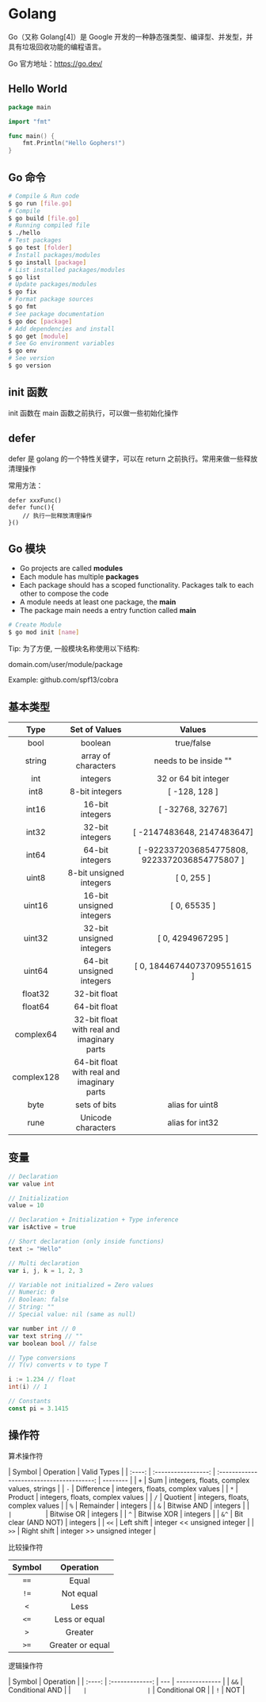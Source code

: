# Golang

Go（又称 Golang[4]）是 Google 开发的一种静态强类型、编译型、并发型，并具有垃圾回收功能的编程语言。

Go 官方地址：https://go.dev/

## Hello World

```go
package main

import "fmt"

func main() {
    fmt.Println("Hello Gophers!")
}
```

## Go 命令

```bash
# Compile & Run code
$ go run [file.go]
# Compile
$ go build [file.go]
# Running compiled file
$ ./hello
# Test packages
$ go test [folder]
# Install packages/modules
$ go install [package]
# List installed packages/modules
$ go list
# Update packages/modules
$ go fix
# Format package sources
$ go fmt
# See package documentation
$ go doc [package]
# Add dependencies and install
$ go get [module]
# See Go environment variables
$ go env
# See version
$ go version
```

## init 函数

init 函数在 main 函数之前执行，可以做一些初始化操作

## defer

defer 是 golang 的一个特性关键字，可以在 return 之前执行。常用来做一些释放清理操作

常用方法：

```
defer xxxFunc()
defer func(){
    // 执行一批释放清理操作
}()
```

## Go 模块

- Go projects are called **modules**
- Each module has multiple **packages**
- Each package should has a scoped functionality. Packages talk to each other to compose the code
- A module needs at least one package, the **main**
- The package main needs a entry function called **main**

```bash
# Create Module
$ go mod init [name]
```

Tip: 为了方便, 一般模块名称使用以下结构:

domain.com/user/module/package

Example: github.com/spf13/cobra

## 基本类型

|    Type    |               Set of Values                |                    Values                     |
| :--------: | :----------------------------------------: | :-------------------------------------------: |
|    bool    |                  boolean                   |                  true/false                   |
|   string   |            array of characters             |             needs to be inside ""             |
|    int     |                  integers                  |             32 or 64 bit integer              |
|    int8    |               8-bit integers               |                 [ -128, 128 ]                 |
|   int16    |              16-bit integers               |               [ -32768, 32767]                |
|   int32    |              32-bit integers               |          [ -2147483648, 2147483647]           |
|   int64    |              64-bit integers               | [ -9223372036854775808, 9223372036854775807 ] |
|   uint8    |          8-bit unsigned integers           |                  [ 0, 255 ]                   |
|   uint16   |          16-bit unsigned integers          |                 [ 0, 65535 ]                  |
|   uint32   |          32-bit unsigned integers          |               [ 0, 4294967295 ]               |
|   uint64   |          64-bit unsigned integers          |          [ 0, 18446744073709551615 ]          |
|  float32   |                32-bit float                |                                               |
|  float64   |                64-bit float                |                                               |
| complex64  | 32-bit float with real and imaginary parts |                                               |
| complex128 | 64-bit float with real and imaginary parts |                                               |
|    byte    |                sets of bits                |                alias for uint8                |
|    rune    |             Unicode characters             |                alias for int32                |

## 变量

```go
// Declaration
var value int

// Initialization
value = 10

// Declaration + Initialization + Type inference
var isActive = true

// Short declaration (only inside functions)
text := "Hello"

// Multi declaration
var i, j, k = 1, 2, 3

// Variable not initialized = Zero values
// Numeric: 0
// Boolean: false
// String: ""
// Special value: nil (same as null)

var number int // 0
var text string // ""
var boolean bool // false

// Type conversions
// T(v) converts v to type T

i := 1.234 // float
int(i) // 1

// Constants
const pi = 3.1415
```

## 操作符

算术操作符

| Symbol |      Operation      |                Valid Types                |
| :----: | :-----------------: | :---------------------------------------: | -------- |
|  `+`   |         Sum         | integers, floats, complex values, strings |
|  `-`   |     Difference      |     integers, floats, complex values      |
|  `*`   |       Product       |     integers, floats, complex values      |
|  `/`   |      Quotient       |     integers, floats, complex values      |
|  `%`   |      Remainder      |                 integers                  |
|  `&`   |     Bitwise AND     |                 integers                  |
|   `    |          `          |                Bitwise OR                 | integers |
|  `^`   |     Bitwise XOR     |                 integers                  |
|  `&^`  | Bit clear (AND NOT) |                 integers                  |
|  `<<`  |     Left shift      |        integer << unsigned integer        |
|  `>>`  |     Right shift     |        integer >> unsigned integer        |

比较操作符

| Symbol |    Operation     |
| :----: | :--------------: |
|  `==`  |      Equal       |
|  `!=`  |    Not equal     |
|  `<`   |       Less       |
|  `<=`  |  Less or equal   |
|  `>`   |     Greater      |
|  `>=`  | Greater or equal |

逻辑操作符

| Symbol |    Operation    |
| :----: | :-------------: | --- | -------------- |
|  `&&`  | Conditional AND |
|   `    |                 | `   | Conditional OR |
|  `!`   |       NOT       |
